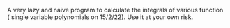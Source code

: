 A very lazy and naive program to calculate the integrals of various function ( single variable polynomials on 15/2/22). Use it at your own risk.
